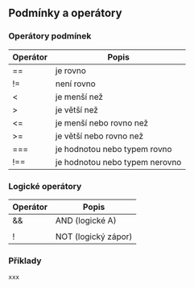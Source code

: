 ## Podmínky a operátory

### Operátory podmínek
Operátor | Popis
-------- | -----
== | je rovno
!= | není rovno
< | je menší než
> | je větší než
<= | je menší nebo rovno než
>= | je větší nebo rovno než
=== | je hodnotou nebo typem rovno
!== | je hodnotou nebo typem nerovno

### Logické operátory
Operátor | Popis
-------- | -----
&& | AND (logické A)
|| | OR (logické NEBO)
! | NOT (logický zápor)

### Příklady
```
xxx
```
